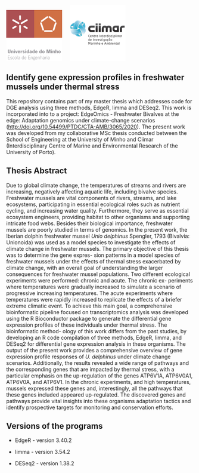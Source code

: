 <img src="EEUMLOGO.png" alt="Imagem 1" width="150"> &nbsp;&nbsp;&nbsp; <img src="ciimar_logo_sem_fundo_pt.png" alt="Imagem 2" width="150">


## Identify gene expression profiles in freshwater mussels under thermal stress

This repository contains part of my master thesis which addresses code for DGE analysis using three methods, EdgeR, limma and DESeq2. This work is incorporated into to a project: EdgeOmics - Freshwater
Bivalves at the edge: Adaptation genomics under climate-change scenarios (http://doi.org/10.54499/PTDC/CTA-AMB/3065/2020). The present work was developed from my collaborative MSc thesis conducted between the School of Engineering at the University of Minho and Ciimar (Interdisciplinary Centre of Marine and Environmental Research of the University of Porto).

## Thesis Abstract

Due to global climate change, the temperatures of streams and rivers are increasing, negatively affecting
aquatic life, including bivalve species. Freshwater mussels are vital components of rivers, streams, and
lake ecosystems, participating in essential ecological roles such as nutrient cycling, and increasing water
quality. Furthermore, they serve as essential ecosystem engineers, providing habitat to other organisms
and supporting intricate food webs. Besides their biological importance, freshwater mussels are poorly
studied in terms of genomics. In the present work, the Iberian dolphin freshwater mussel
*Unio delphinus* Spengler, 1793 (Bivalvia: Unionoida) was used as a model species to investigate the effects of climate
change in freshwater mussels. The primary objective of this thesis was to determine the gene expres-
sion patterns in a model species of freshwater mussels under the effects of thermal stress exacerbated
by climate change, with an overall goal of understanding the larger consequences for freshwater mussel
populations. Two different ecological experiments were performed: chronic and acute. The chronic ex-
periments where temperatures were gradually increased to simulate a scenario of progressive increasing
temperatures. The acute experiments where temperatures were rapidly increased to replicate the effects
of a briefer extreme climatic event. To achieve this main goal, a comprehensive bioinformatic pipeline
focused on transcriptomics analysis was developed using the R Bioconductor package to generate the
differential gene expression profiles of these individuals under thermal stress. The bioinformatic method-
ology of this work differs from the past studies, by developing an R code compilation of three methods,
EdgeR, limma, and DESeq2 for differential gene expression analysis in these organisms. The output of the
present work provides a comprehensive overview of gene expression profile responses of
*U. delphinus* under climate change scenarios. Additionally, the results revealed a wide range of pathways 
and the corresponding genes that are impacted by thermal stress, with a particular emphasis on the up-regulation of the
genes ATP6V1A, ATP6V0A1, ATP6V0A, and ATP6V1. In the chronic experiments, and high temperatures,
mussels expressed these genes and, interestingly, all the pathways that these genes included appeared
up-regulated. The discovered genes and pathways provide vital insights into these organisms adaptation
tactics and identify prospective targets for monitoring and conservation efforts.


## Versions of the programs

- EdgeR - version 3.40.2

- limma - version 3.54.2

- DESeq2 - version 1.38.2


